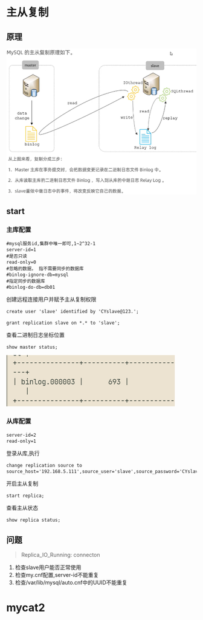 # 主从复制

## 原理

![](images/Pasted%20image%2020240224163936.png)

## start

### 主库配置

```
#mysql服务id,集群中唯一即可,1~2^32-1
server-id=1
#是否只读
read-only=0
#忽略的数据， 指不需要同步的数据库
#binlog-ignore-db=mysql
#指定同步的数据库
#binlog-do-db=db01
```

创建远程连接用户并赋予主从复制权限

```
create user 'slave' identified by 'CYslave@123.';
```

```
grant replication slave on *.* to 'slave';
```

查看二进制日志坐标位置

```
show master status;
```
![](images/Pasted%20image%2020240224171031.png)

### 从库配置

```
server-id=2
read-only=1
```

登录从库,执行

```
change replication source to source_host='192.168.5.111',source_user='slave',source_password='CYslave@123.',source_log_file='<binlog.000003>',source_log_pos=693;
```

开启主从复制

```
start replica;
```

查看主从状态

```
show replica status;
```

## 问题

> Replica_IO_Running: connecton

1. 检查slave用户能否正常使用
2. 检查my.cnf配置,server-id不能重复
3. 检查/var/lib/mysql/auto.cnf中的UUID不能重复

# mycat2

